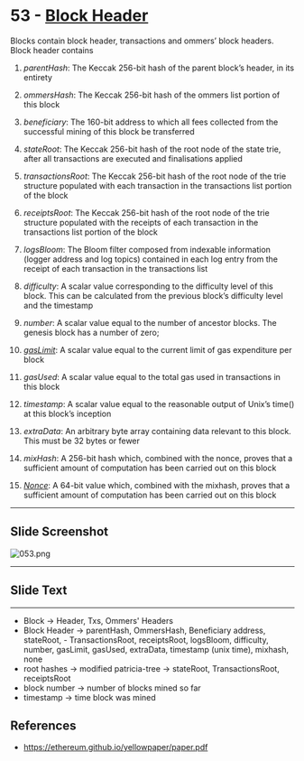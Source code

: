 # 53 - [Block Header](Block%20Header.md)

Blocks contain block header, transactions and ommers’ block headers. Block header contains

1. _parentHash_: The Keccak 256-bit hash of the parent block’s header, in its entirety

2. _ommersHash_: The Keccak 256-bit hash of the ommers list portion of this block

3. _beneficiary_: The 160-bit address to which all fees collected from the successful mining of this block be transferred

4. _stateRoot_: The Keccak 256-bit hash of the root node of the state trie, after all transactions are executed and finalisations applied

5. _transactionsRoot_: The Keccak 256-bit hash of the root node of the trie structure populated with each transaction in the transactions list portion of the block

6. _receiptsRoot_: The Keccak 256-bit hash of the root node of the trie structure populated with the receipts of each transaction in the transactions list portion of the block

7. _logsBloom_: The Bloom filter composed from indexable information (logger address and log topics) contained in each log entry from the receipt of each transaction in the transactions list

8. _difficulty_: A scalar value corresponding to the difficulty level of this block. This can be calculated from the previous block’s difficulty level and the timestamp

9. _number_: A scalar value equal to the number of ancestor blocks. The genesis block has a number of zero; 

10. _[gasLimit](gasLimit.md)_: A scalar value equal to the current limit of gas expenditure per block

11. _gasUsed_: A scalar value equal to the total gas used in transactions in this block

12. _timestamp_: A scalar value equal to the reasonable output of Unix’s time() at this block’s inception

13. _extraData_: An arbitrary byte array containing data relevant to this block. This must be 32 bytes or fewer

14. _mixHash_: A 256-bit hash which, combined with the nonce, proves that a sufficient amount of computation has been carried out on this block

15. _[Nonce](Nonce.md)_: A 64-bit value which, combined with the mixhash, proves that a sufficient amount of computation has been carried out on this block
___
## Slide Screenshot
![053.png](../../images/ethereum101/053.png)
___
## Slide Text
___
- Block -> Header, Txs, Ommers' Headers
- Block Header -> parentHash, OmmersHash, Beneficiary address, stateRoot, - TransactionsRoot, receiptsRoot, logsBloom, difficulty, number, gasLimit, gasUsed, extraData, timestamp (unix time), mixhash, none
- root hashes -> modified patricia-tree -> stateRoot, TransactionsRoot, receiptsRoot
- block number -> number of blocks mined so far
- timestamp -> time block was mined

## References

- https://ethereum.github.io/yellowpaper/paper.pdf

  

